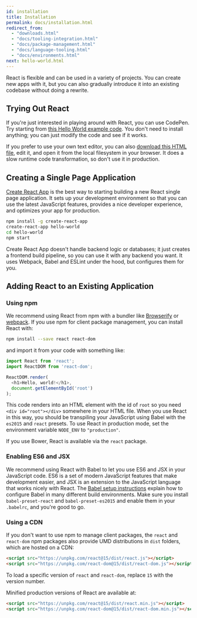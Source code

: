 ```yaml
---
id: installation
title: Installation
permalink: docs/installation.html
redirect_from:
  - "downloads.html"
  - "docs/tooling-integration.html"
  - "docs/package-management.html"
  - "docs/language-tooling.html"
  - "docs/environments.html"
next: hello-world.html
---
```


React is flexible and can be used in a variety of projects. You can create new apps with it, but you can also gradually introduce it into an existing codebase without doing a rewrite.

## Trying Out React

If you're just interested in playing around with React, you can use CodePen. Try starting from [this Hello World example code](http://codepen.io/gaearon/pen/rrpgNB?editors=0010). You don't need to install anything; you can just modify the code and see if it works.

If you prefer to use your own text editor, you can also <a href="/react/downloads/single-file-example.html" download="hello.html">download this HTML file</a>, edit it, and open it from the local filesystem in your browser. It does a slow runtime code transformation, so don't use it in production.

## Creating a Single Page Application

[Create React App](http://github.com/facebookincubator/create-react-app) is the best way to starting building a new React single page application. It sets up your development environment so that you can use the latest JavaScript features, provides a nice developer experience, and optimizes your app for production.

```bash
npm install -g create-react-app
create-react-app hello-world
cd hello-world
npm start
```

Create React App doesn't handle backend logic or databases; it just creates a frontend build pipeline, so you can use it with any backend you want. It uses Webpack, Babel and ESLint under the hood, but configures them for you.

## Adding React to an Existing Application

### Using npm

We recommend using React from npm with a bundler like [Browserify](http://browserify.org/) or [webpack](https://webpack.github.io/). If you use npm for client package management, you can install React with:

```bash
npm install --save react react-dom
```

and import it from your code with something like:

```js
import React from 'react';
import ReactDOM from 'react-dom';

ReactDOM.render(
  <h1>Hello, world!</h1>,
  document.getElementById('root')
);
```

This code renders into an HTML element with the id of `root` so you need `<div id="root"></div>` somewhere in your HTML file. When you use React in this way, you should be transpiling your JavaScript using Babel with the `es2015` and `react` presets. To use React in production mode, set the environment variable `NODE_ENV` to `"production"`.

If you use Bower, React is available via the `react` package.

### Enabling ES6 and JSX

We recommend using React with Babel to let you use ES6 and JSX in your JavaScript code. ES6 is a set of modern JavaScript features that make development easier, and JSX is an extension to the JavaScript language that works nicely with React. The [Babel setup instructions](https://babeljs.io/docs/setup/) explain how to configure Babel in many different build environments. Make sure you install `babel-preset-react` and `babel-preset-es2015` and enable them in your `.babelrc`, and you're good to go.

### Using a CDN

If you don't want to use npm to manage client packages, the `react` and `react-dom` npm packages also provide UMD distributions in `dist` folders, which are hosted on a CDN:

```html
<script src="https://unpkg.com/react@15/dist/react.js"></script>
<script src="https://unpkg.com/react-dom@15/dist/react-dom.js"></script>
```

To load a specific version of `react` and `react-dom`, replace `15` with the version number.

Minified production versions of React are available at:

```html
<script src="https://unpkg.com/react@15/dist/react.min.js"></script>
<script src="https://unpkg.com/react-dom@15/dist/react-dom.min.js"></script>
```

